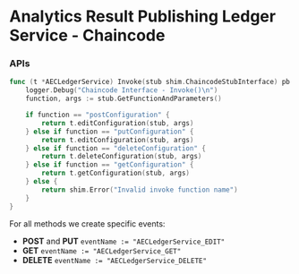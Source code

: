 # Analytics Result Publishing Ledger Service - Chaincode

### APIs

```go
func (t *AECLedgerService) Invoke(stub shim.ChaincodeStubInterface) pb.Response {
	logger.Debug("Chaincode Interface - Invoke()\n")
	function, args := stub.GetFunctionAndParameters()

	if function == "postConfiguration" {
		return t.editConfiguration(stub, args)
	} else if function == "putConfiguration" {
		return t.editConfiguration(stub, args)
	} else if function == "deleteConfiguration" {
		return t.deleteConfiguration(stub, args)
	} else if function == "getConfiguration" {
		return t.getConfiguration(stub, args)
	} else {
		return shim.Error("Invalid invoke function name")
	}
}
```
For all methods we create specific events:

-  **POST** and **PUT** `eventName := "AECLedgerService_EDIT"`
-  **GET** `eventName := "AECLedgerService_GET"`
-  **DELETE** `eventName := "AECLedgerService_DELETE"`
